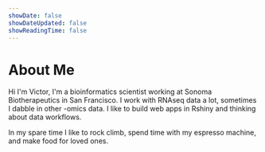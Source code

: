 ```yaml
---
showDate: false
showDateUpdated: false
showReadingTime: false
---
```

# About Me

Hi I'm Victor, I'm a bioinformatics scientist working at Sonoma Biotherapeutics
in San Francisco. I work with RNAseq data a lot, sometimes I dabble in other 
-omics data. I like to build web apps in Rshiny and thinking about data 
workflows. 

In my spare time I like to rock climb, spend time with my espresso machine, and
make food for loved ones.


